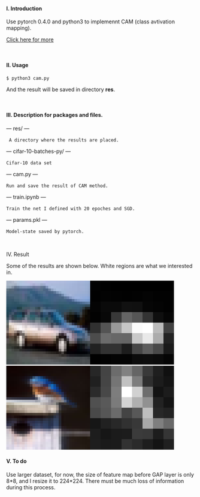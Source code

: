 #### I. Introduction

Use pytorch 0.4.0 and python3 to implemennt CAM (class avtivation mapping).

<a href='https://blog.csdn.net/weixin_40955254/article/details/81191896'>Click here for more</a>

<br>

#### II. Usage

```shell
$ python3 cam.py
```

And the result will be saved in directory **res**.

<br>

#### III. Description for packages and files.

— res/ — 

```
 A directory where the results are placed.
```

— cifar-10-batches-py/ — 

```
Cifar-10 data set
```

— cam.py — 

```
Run and save the result of CAM method.
```

— train.ipynb — 

```
Train the net I defined with 20 epoches and SGD.
```

— params.pkl — 

```
Model-state saved by pytorch.
```

<br>

IV. Result

Some of the results are shown below. White regions are what we interested in.

<img src='res/4.png'>

<img src='res/13.png'>

<br>

#### V. To do

Use larger dataset, for now, the size of feature map before GAP layer is only 8*8, and I resize it to 224\*224. There must be much loss of information during this process.